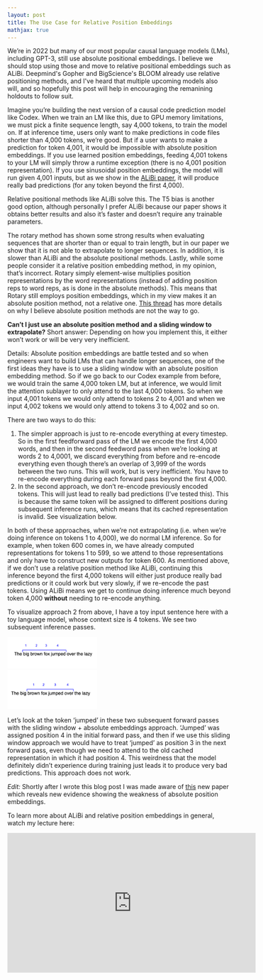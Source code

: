 ```yaml
---
layout: post
title: The Use Case for Relative Position Embeddings
mathjax: true
---
```


We’re in 2022 but many of our most popular causal language models (LMs), including GPT-3, still use absolute positional embeddings. I believe we should stop using those and move to relative positional embeddings such as ALiBi. Deepmind's Gopher and BigScience's BLOOM already use relative positioning methods, and I've heard that multiple upcoming models also will, and so hopefully this post will help in encouraging the remanining holdouts to follow suit. 

Imagine you’re building the next version of a causal code prediction model like Codex. When we train an LM like this, due to GPU memory limitations, we must pick a finite sequence length, say 4,000 tokens, to train the model on.
If at inference time, users only want to make predictions in code files shorter than 4,000 tokens, we’re good. But if a user wants to make a prediction for token 4,001, it would be impossible with absolute position embeddings. If you use learned position embeddings, feeding 4,001 tokens to your LM will simply throw a runtime exception (there is no 4,001 position representation). If you use sinusoidal position embeddings, the model will run given 4,001 inputs, but as we show in the [ALiBi paper](https://arxiv.org/abs/2108.12409), it will produce really bad predictions (for any token beyond the first 4,000). 

Relative positional methods like ALiBi solve this. The T5 bias is another good option, although personally I prefer ALiBi because our paper shows it obtains better results and also it’s faster and doesn’t require any trainable parameters. 

The rotary method has shown some strong results when evaluating sequences that are shorter than or equal to train length, but in our paper we show that it is not able to extrapolate to longer sequences. In addition, it is slower than ALiBi and the absolute positional methods. Lastly, while some people consider it a relative position embedding method, in my opinion, that’s incorrect. Rotary simply element-wise multiplies position representations by the word representations (instead of adding position reps to word reps, as is done in the absolute methods). This means that Rotary still employs position embeddings, which in my view makes it an absolute position method, not a relative one. [This thread](https://twitter.com/OfirPress/status/1435690039925567489) has more details on why I believe absolute position methods are not the way to go. 


**Can’t I just use an absolute position method and a sliding window to extrapolate?**
Short answer: Depending on how you implement this, it either won’t work or will be very very inefficient. 


Details: 
Absolute position embeddings are battle tested and so when engineers want to build LMs that can handle longer sequences, one of the first ideas they have is to use a sliding window with an absolute position embedding method. 
So if we go back to our Codex example from before, we would train the same 4,000 token LM, but at inference, we would limit the attention sublayer to only attend to the last 4,000 tokens. So when we input 4,001 tokens we would only attend to tokens 2 to 4,001 and when we input 4,002 tokens we would only attend to tokens 3 to 4,002 and so on. 

There are two ways to do this:
1. The simpler approach is just to re-encode everything at every timestep. So in the first feedforward pass of the LM we encode the first 4,000 words, and then in the second feedword pass when we’re looking at words 2 to 4,0001, we discard everything from before and re-encode everything even though there’s an overlap of 3,999 of the words between the two runs. This will work, but is very inefficient. You have to re-encode everything during each forward pass beyond the first 4,000. 
2. In the second approach, we don’t re-encode previously encoded tokens. This will just lead to really bad predictions (I’ve tested this). This is because the same token will be assigned to different positions during subsequent inference runs, which means that its cached representation is invalid. See visualization below. 


In both of these approaches, when we’re not extrapolating (i.e. when we’re doing inference on tokens 1 to 4,000), we do normal LM inference. So for example, when token 600 comes in, we have already computed representations for tokens 1 to 599, so we attend to those representations and only have to construct new outputs for token 600. 
As mentioned above, if we don’t use a relative position method like ALiBi, continuing this inference beyond the first 4,000 tokens will either just produce really bad predictions or it could work but very slowly, if we re-encode the past tokens. 
Using ALiBi means we get to continue doing inference much beyond token 4,000 **without** needing to re-encode anything. 


To visualize approach 2 from above, I have a toy input sentence here with a toy language model, whose context size is 4 tokens. We see two subsequent inference passes. 

<div class="imgcap">
<img src="/images/relposmemo/OnPaste.20221028-183651.png" width="40%" height="40%">
</div> 

<div class="imgcap">
<img src="/images/relposmemo/OnPaste.20221028-183806.png" width="40%" height="40%">
</div> 

Let’s look at the token ‘jumped’ in these two subsequent forward passes with the sliding window + absolute embeddings approach. 
‘Jumped’ was assigned position 4 in the initial forward pass, and then if we use this sliding window approach we would have to treat ‘jumped’ as position 3 in the next forward pass, even though we need to attend to the old cached representation in which it had position 4. This weirdness that the model definitely didn’t experience during training just leads it to produce very bad predictions. This approach does not work. 

_Edit:_ Shortly after I wrote this blog post I was made aware of [this](https://arxiv.org/abs/2210.12574) new paper which reveals new evidence showing the weakness of absolute position embeddings. 

To learn more about ALiBi and relative position embeddings in general, watch my lecture here:
<iframe width="560" height="315" display=block src="https://www.youtube.com/embed/Pp61ShI9VGc" frameborder="0" allow="accelerometer; autoplay; encrypted-media; gyroscope; picture-in-picture" allowfullscreen></iframe>

